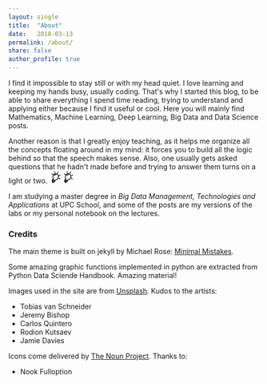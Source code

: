 ```yaml
---
layout: single
title:  "About"
date:   2018-03-13
permalink: /about/
share: false
author_profile: true
---
```


I find it impossible to stay still or with my head quiet. I love learning and keeping my hands busy, usually coding. That's why I started this blog, to be able to share everything I spend time reading, trying to understand and applying either because I find it useful or cool. Here you will mainly find Mathematics, Machine Learning, Deep Learning, Big Data and Data Science posts.

Another reason is that I greatly enjoy teaching, as it helps me organize all the concepts floating around in my mind: it forces you to build all the logic behind so that the speech makes sense. Also, one usually gets asked questions that he hadn't made before and trying to answer them turns on a light or two. <img src="/assets/images/light.png" style="width:25px;height:25px;"><img src="/assets/images/light.png" style="width:25px;height:25px;">

I am studying a master degree in *Big Data Management, Technologies and Applications* at UPC School, and some of the posts are my versions of the labs or my personal notebook on the lectures.


### Credits

The main theme is built on jekyll by Michael Rose: [Minimal Mistakes](https://mademistakes.com/work/minimal-mistakes-jekyll-theme/).

Some amazing graphic functions implemented in python are extracted from Python Data Sciende Handbook. Amazing material!

Images used in the site are from [Unsplash](https://unsplash.com/). Kudos to the artists:

* Tobias van Schneider
* Jeremy Bishop
* Carlos Quintero
* Rodion Kutsaev
* Jamie Davies

Icons come delivered by [The Noun Project](https://thenounproject.com/). Thanks to:

* Nook Fulloption